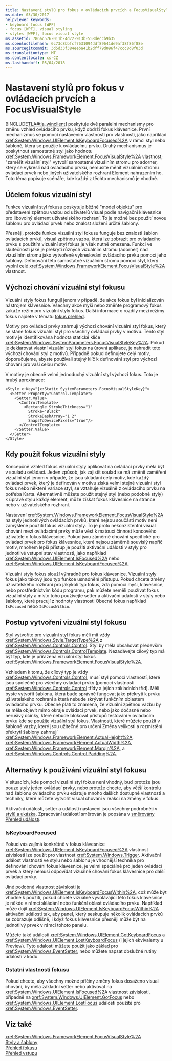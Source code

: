 ```yaml
---
title: Nastavení stylů pro fokus v ovládacích prvcích a FocusVisualStyle
ms.date: 03/30/2017
helpviewer_keywords:
- keyboard focus [WPF]
- focus [WPF], visual styling
- styles [WPF], focus visual style
ms.assetid: 786ac576-011b-4d72-913b-558deccb9b35
ms.openlocfilehash: 6c73c8bbfcf7631094ddf89641de9af38f86f88e
ms.sourcegitcommit: 3d5d33f384eeba41b2dff79d096f47ccc8d8f03d
ms.translationtype: MT
ms.contentlocale: cs-CZ
ms.lasthandoff: 05/04/2018
---
```

# <a name="styling-for-focus-in-controls-and-focusvisualstyle"></a>Nastavení stylů pro fokus v ovládacích prvcích a FocusVisualStyle
[!INCLUDE[TLA#tla_winclient](../../../../includes/tlasharptla-winclient-md.md)] poskytuje dvě paralelní mechanismy pro změnu vzhled ovládacího prvku, když obdrží fokus klávesnice. První mechanizmus se pomocí nastavením vlastností pro vlastnosti, jako například <xref:System.Windows.UIElement.IsKeyboardFocused%2A> v rámci styl nebo šabloně, která se použije k ovládacímu prvku. Druhý mechanismus je poskytnout samostatné styl jako hodnotu <xref:System.Windows.FrameworkElement.FocusVisualStyle%2A> vlastnost; "zaměřit vizuální styl" vytvoří samostatné vizuálním stromu pro adorner, který se vykreslí nad ovládacího prvku, nemusíte měnit vizuálním stromu ovládací prvek nebo jiných uživatelského rozhraní Element nahrazením ho. Toto téma popisuje scénáře, kde každý z těchto mechanismů je vhodné.  
   
  
<a name="Purpose"></a>   
## <a name="the-purpose-of-focus-visual-style"></a>Účelem fokus vizuální styl  
 Funkce vizuální styl fokusu poskytuje běžné "model objektu" pro představení zpětnou vazbu od uživatelů visual podle navigační klávesnice pro libovolný element uživatelského rozhraní. To je možné bez použití novou šablonu pro ovládací prvek nebo znalost složení určité šablony.  
  
 Přesněji, protože funkce vizuální styl fokusu funguje bez znalosti šablon ovládacích prvků, visual zpětnou vazbu, která lze zobrazit pro ovládacího prvku s použitím vizuální styl fokus je však nutně omezena. Funkci ve skutečnosti jaké je překrytí různých vizuálním stromu (adorner) nad vizuálním stromu jako vytvořené vykreslování ovládacího prvku pomocí jeho šablony. Definování této samostatné vizuálním stromu pomocí styl, který vyplní celé <xref:System.Windows.FrameworkElement.FocusVisualStyle%2A> vlastnost.  
  
<a name="Default"></a>   
## <a name="default-focus-visual-style-behavior"></a>Výchozí chování vizuální styl fokusu  
 Vizuální styly fokus fungují jenom v případě, že akce fokus byl inicializován nástrojem klávesnice. Všechny akce myši nebo změňte programový fokus zakáže režim pro vizuální styly fokus. Další informace o rozdíly mezi režimy fokus najdete v tématu [fokus přehled](../../../../docs/framework/wpf/advanced/focus-overview.md).  
  
 Motivy pro ovládací prvky zahrnují výchozí chování vizuální styl fokus, který se stane fokus vizuální styl pro všechny ovládací prvky v motivu. Tento styl motiv je identifikována hodnota statické klíče <xref:System.Windows.SystemParameters.FocusVisualStyleKey%2A>. Pokud je deklarovat vlastní vizuální styl fokus na úrovni aplikace, je nahradit toto výchozí chování styl z motivů. Případně pokud definujete celý motiv, doporučujeme, abyste používali stejný klíč k definování styl pro výchozí chování pro vaši celou motiv.  
  
 V motivy je obecně velmi jednoduchý vizuální styl výchozí fokus. Toto je hrubý aproximace:  
  
```  
<Style x:Key="{x:Static SystemParameters.FocusVisualStyleKey}">  
  <Setter Property="Control.Template">  
    <Setter.Value>  
      <ControlTemplate>  
        <Rectangle StrokeThickness="1"  
          Stroke="Black"  
          StrokeDashArray="1 2"  
          SnapsToDevicePixels="true"/>  
      </ControlTemplate>  
    </Setter.Value>  
  </Setter>  
</Style>  
```  
  
<a name="When"></a>   
## <a name="when-to-use-focus-visual-styles"></a>Kdy použít fokus vizuální styly  
 Koncepčně vzhled fokus vizuální styly aplikovat na ovládací prvky měla být v souladu ovládací. Jeden způsob, jak zajistit soulad se má změnit zaměření vizuální styl jenom v případě, že jsou skládání celý motiv, kde každý ovládací prvek, který je definován v motivu získá velmi stejné vizuální styl fokus nebo některé variace styl, se vztahuje vizuálně z ovládacího prvku na potřeba Karta. Alternativně můžete použít stejný styl (nebo podobné styly) k úpravě stylu každý element, může získat fokus klávesnice na stránce nebo v uživatelského rozhraní.  
  
 Nastavení <xref:System.Windows.FrameworkElement.FocusVisualStyle%2A> na styly jednotlivých ovládacích prvků, které nejsou součástí motiv není zamýšlené použití fokus vizuální styly. To je proto nekonzistentní visual chování mezi ovládacími prvky může vést k matoucí činnost koncového uživatele o fokus klávesnice. Pokud jsou záměrné chování specifické pro ovládací prvek pro fokus klávesnice, které nejsou záměrně souvislý napříč motiv, mnohem lepší přístup je použití aktivační události v styly pro jednotlivé vstupní stav vlastnosti, jako například <xref:System.Windows.UIElement.IsFocused%2A> nebo <xref:System.Windows.UIElement.IsKeyboardFocused%2A>.  
  
 Vizuální styly fokus slouží výhradně pro fokus klávesnice. Vizuální styly fokus jako takový jsou typ funkce usnadnění přístupu. Pokud chcete změny uživatelského rozhraní pro jakýkoli typ fokus, zda pomocí myši, klávesnice, nebo prostřednictvím kódu programu, pak můžete neměli používat fokus vizuální styly a místo toho používejte setter a aktivační události v styly nebo šablony, které pracují z hodnoty vlastnosti Obecné fokus například `IsFocused` nebo `IsFocusWithin`.  
  
<a name="How"></a>   
## <a name="how-to-create-a-focus-visual-style"></a>Postup vytvoření vizuální styl fokusu  
 Styl vytvoříte pro vizuální styl fokus měli mít vždy <xref:System.Windows.Style.TargetType%2A> z <xref:System.Windows.Controls.Control>. Styl by měla obsahovat především <xref:System.Windows.Controls.ControlTemplate>. Nezadávejte cílový typ má být typ, kde je přiřazena vizuální styl fokus <xref:System.Windows.FrameworkElement.FocusVisualStyle%2A>.  
  
 Vzhledem k tomu, že cílový typ je vždy <xref:System.Windows.Controls.Control>, musí styl pomocí vlastností, které jsou společné pro všechny ovládací prvky (pomocí vlastnosti <xref:System.Windows.Controls.Control> třídy a jejích základních tříd). Měli byste vytvořit šablonu, která bude správně fungovat jako překrytí k prvku uživatelského rozhraní a která nebude skrývat funkčním oblastem ovládacího prvku. Obecně platí to znamená, že vizuální zpětnou vazbu by se měla objevit mimo okraje ovládací prvek, nebo jako dočasné nebo nerušivý účinky, které nebude blokovat přístupů testování v ovládacím prvku kde se použije vizuální styl fokus. Vlastnosti, které můžete použít v šabloně vazby, které jsou užitečné pro určení Změna velikosti a rozmístění překrytí šablony zahrnují <xref:System.Windows.FrameworkElement.ActualHeight%2A>, <xref:System.Windows.FrameworkElement.ActualWidth%2A>, <xref:System.Windows.FrameworkElement.Margin%2A>, a <xref:System.Windows.Controls.Control.Padding%2A>.  
  
<a name="Alternatives"></a>   
## <a name="alternatives-to-using-a-focus-visual-style"></a>Alternativy k používání vizuální styl fokusu  
 V situacích, kde pomocí vizuální styl fokus není vhodný, buď protože jsou pouze styly jeden ovládací prvky, nebo protože chcete, aby větší kontrolu nad šablonu ovládacího prvku existuje mnoho dalších dostupné vlastnosti a techniky, které můžete vytvořit visual chování v reakci na změny v fokus.  
  
 Aktivační události, setter a událostí nastavení jsou všechny podrobněji v [stylů a ukázka](../../../../docs/framework/wpf/controls/styling-and-templating.md). Zpracování událostí směrován je popsána v [směrovány Přehled událostí](../../../../docs/framework/wpf/advanced/routed-events-overview.md).  
  
### <a name="iskeyboardfocused"></a>IsKeyboardFocused  
 Pokud vás zajímá konkrétně v fokus klávesnice <xref:System.Windows.UIElement.IsKeyboardFocused%2A> vlastnost závislosti lze použít pro vlastnost <xref:System.Windows.Trigger>. Aktivační událost vlastností ve stylu nebo šablonu je vhodnější technika pro definování chování fokus klávesnice, je velmi speciálně pro jeden ovládací prvek a který nemusí odpovídat vizuálně chování fokus klávesnice pro další ovládací prvky.  
  
 Jiné podobné vlastnost závislosti je <xref:System.Windows.UIElement.IsKeyboardFocusWithin%2A>, což může být vhodné k použití, pokud chcete vizuálně vyvolávající této fokus klávesnice je někde v rámci skládání nebo funkční oblast ovládacího prvku. Například může dojít <xref:System.Windows.UIElement.IsKeyboardFocusWithin%2A> aktivační události tak, aby panel, který seskupuje několik ovládacích prvků se zobrazuje odlišně, i když fokus klávesnice přesněji může být na jednotlivý prvek v rámci tohoto panelu.  
  
 Můžete také události <xref:System.Windows.UIElement.GotKeyboardFocus> a <xref:System.Windows.UIElement.LostKeyboardFocus> (i jejich ekvivalenty u Preview). Tyto události můžete použít jako základ pro <xref:System.Windows.EventSetter>, nebo můžete napsat obslužné rutiny události v kódu.  
  
### <a name="other-focus-properties"></a>Ostatní vlastnosti fokusu  
 Pokud chcete, aby všechny možné příčiny změny fokus dosaženo visual chování, by měla základní setter nebo aktivovat na <xref:System.Windows.UIElement.IsFocused%2A> vlastnost závislosti, případně na <xref:System.Windows.UIElement.GotFocus> nebo <xref:System.Windows.UIElement.LostFocus> události použité pro <xref:System.Windows.EventSetter>.  
  
## <a name="see-also"></a>Viz také  
 <xref:System.Windows.FrameworkElement.FocusVisualStyle%2A>  
 [Styly a šablony](../../../../docs/framework/wpf/controls/styling-and-templating.md)  
 [Přehled fokusu](../../../../docs/framework/wpf/advanced/focus-overview.md)  
 [Přehled vstupu](../../../../docs/framework/wpf/advanced/input-overview.md)
